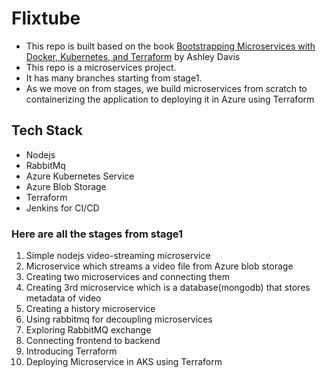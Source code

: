 # Flixtube

- This repo is built based on the book  [Bootstrapping Microservices with Docker, Kubernetes, and Terraform](https://learning.oreilly.com/library/view/bootstrapping-microservices-with/9781617297212/) by Ashley Davis
- This repo is a microservices project. 
- It has many branches starting from stage1.
- As we move on from stages, we build microservices from scratch to containerizing the application to deploying it in Azure using Terraform

## Tech Stack
- Nodejs
- RabbitMq
- Azure Kubernetes Service
- Azure Blob Storage
- Terraform
- Jenkins for CI/CD

### Here are all the stages from stage1
1. Simple nodejs video-streaming microservice
2. Microservice which streams a video file from Azure blob storage
3. Creating two microservices and connecting them
4. Creating 3rd microservice which is a database(mongodb) that stores metadata of video
5. Creating a history microservice
6. Using rabbitmq for decoupling microservices
7. Exploring RabbitMQ exchange
8. Connecting frontend to backend
9. Introducing Terraform
10. Deploying Microservice in AKS using Terraform
